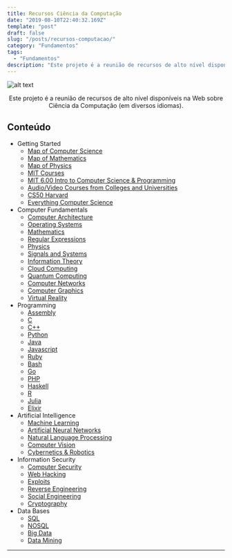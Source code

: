 ```yaml
---
title: Recursos Ciência da Computação
date: "2019-08-10T22:40:32.169Z"
template: "post"
draft: false
slug: "/posts/recursos-computacao/"
category: "Fundamentos"
tags:
  - "Fundamentos"
description: "Este projeto é a reunião de recursos de alto nível disponíveis na Web sobre Ciência da Computação (em diversos idiomas)."
---
```


![alt text](https://i.imgur.com/Q5d8RG3.png "")

<p align="center">
	Este projeto é a reunião de recursos de alto nível disponíveis na Web sobre Ciência da Computação (em diversos idiomas).
</p>

## Conteúdo

- Getting Started
  - [Map of Computer Science](https://www.youtube.com/watch?v=SzJ46YA_RaA)
  - [Map of Mathematics](https://www.youtube.com/watch?v=OmJ-4B-mS-Y)
  - [Map of Physics](https://www.youtube.com/watch?v=ZihywtixUYo&t)
  - [MIT Courses](https://ocw.mit.edu/courses/electrical-engineering-and-computer-science/)
  - [MIT 6.00 Intro to Computer Science & Programming](https://www.youtube.com/watch?v=k6U-i4gXkLM&list=PL4C4720A6F225E074)
  - [Audio/Video Courses from Colleges and Universities](http://www.infocobuild.com/education/audio-video-courses/)
  - [CS50 Harvard](https://www.youtube.com/watch?v=y62zj9ozPOM&list=PLhQjrBD2T3828ZVcVzEIhsHVgjANGZveu)
  - [Everything Computer Science](https://everythingcomputerscience.com/)
- Computer Fundamentals
  - [Computer Architecture](https://github.com/the-akira/computer_science_web_resources/blob/master/db/computer_architecture.md)
  - [Operating Systems](https://github.com/the-akira/computer_science_web_resources/blob/master/db/operating_systems.md)
  - [Mathematics](https://github.com/the-akira/computer_science_web_resources/blob/master/db/mathematics.md)
  - [Regular Expressions](https://github.com/the-akira/computer_science_web_resources/blob/master/db/regular_expressions.md)
  - [Physics](https://github.com/the-akira/computer_science_web_resources/blob/master/db/physics.md)
  - [Signals and Systems](https://github.com/the-akira/Computer_Science_Web_Resources/blob/master/db/signals_systems.md)
  - [Information Theory](https://github.com/the-akira/Computer-Science-Resources/blob/master/db/information_theory.md)
  - [Cloud Computing](https://github.com/the-akira/computer_science_web_resources/blob/master/db/cloud_computing.md)
  - [Quantum Computing](https://github.com/the-akira/computer_science_web_resources/blob/master/db/quantum_computing.md)
  - [Computer Networks](https://github.com/the-akira/computer_science_web_resources/blob/master/db/computer_networks.md)
  - [Computer Graphics](https://github.com/the-akira/Computer_Science_Web_Resources/blob/master/db/computer_graphics.md)
  - [Virtual Reality](https://github.com/the-akira/Computer_Science_Web_Resources/blob/master/db/virtual_reality.md)
- Programming
  - [Assembly](https://github.com/the-akira/computer_science_web_resources/blob/master/db/assembly.md)
  - [C](https://github.com/the-akira/computer_science_web_resources/blob/master/db/c.md)
  - [C++](https://github.com/the-akira/computer_science_web_resources/blob/master/db/cpp.md)
  - [Python](https://github.com/the-akira/computer_science_web_resources/blob/master/db/python.md)
  - [Java](https://github.com/the-akira/computer_science_web_resources/blob/master/db/java.md)
  - [Javascript](https://github.com/the-akira/computer_science_web_resources/blob/master/db/javascript.md)
  - [Ruby](https://github.com/the-akira/computer_science_web_resources/blob/master/db/ruby.md)
  - [Bash](https://github.com/the-akira/computer_science_web_resources/blob/master/db/bash.md)
  - [Go](https://github.com/the-akira/computer_science_web_resources/blob/master/db/go.md)
  - [PHP](https://github.com/the-akira/computer_science_web_resources/blob/master/db/php.md)
  - [Haskell](https://github.com/the-akira/Computer_Science_Web_Resources/blob/master/db/haskell.md)
  - [R](https://github.com/the-akira/Computer_Science_Web_Resources/blob/master/db/r.md)
  - [Julia](https://github.com/the-akira/Computer_Science_Web_Resources/blob/master/db/julia.md)
  - [Elixir](https://github.com/the-akira/Computer_Science_Web_Resources/blob/master/db/elixir.md)
- Artificial Intelligence
  - [Machine Learning](https://github.com/the-akira/computer_science_web_resources/blob/master/db/machine_learning.md)
  - [Artificial Neural Networks](https://github.com/the-akira/Computer_Science_Web_Resources/blob/master/db/artificial_neural_network.md)
  - [Natural Language Processing](https://github.com/the-akira/computer_science_web_resources/blob/master/db/natural_language_processing.md)
  - [Computer Vision](https://github.com/the-akira/Computer_Science_Web_Resources/blob/master/db/computer_vision.md)
  - [Cybernetics & Robotics](https://github.com/the-akira/computer_science_web_resources/blob/master/db/cybernetics_and_robotics.md)
- Information Security
  - [Computer Security](https://github.com/the-akira/computer_science_web_resources/blob/master/db/cyber_security.md)
  - [Web Hacking](https://github.com/the-akira/computer_science_web_resources/blob/master/db/web_hacking.md)
  - [Exploits](https://github.com/the-akira/computer_science_web_resources/blob/master/db/exploits.md) 
  - [Reverse Engineering](https://github.com/the-akira/computer_science_web_resources/blob/master/db/reverse_engineering.md)
  - [Social Engineering](https://github.com/the-akira/computer_science_web_resources/blob/master/db/social_engineering.md)
  - [Cryptography](https://github.com/the-akira/computer_science_web_resources/blob/master/db/cryptography.md)
- Data Bases
  - [SQL](https://github.com/the-akira/computer_science_web_resources/blob/master/db/sql.md)
  - [NOSQL](https://github.com/the-akira/computer_science_web_resources/blob/master/db/nosql.md)
  - [Big Data](https://github.com/the-akira/computer_science_web_resources/blob/master/db/big_data.md)
  - [Data Mining](https://github.com/the-akira/computer_science_web_resources/blob/master/db/data_mining.md)

---------------------------------------
